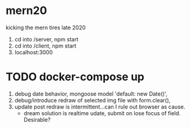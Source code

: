 # mern20
kicking the mern tires late 2020

1. cd into /server, npm start
2. cd into /client, npm start
3. localhost:3000

# TODO docker-compose up
1. debug date behavior, mongoose model  'default: new Date()',
2. debug/introduce redraw of selected img file with form.clear(),
3. update post redraw is intermittent...can I rule out browser as cause.
    - dream solution is realtime udate, submit on lose focus of field. Desirable?



